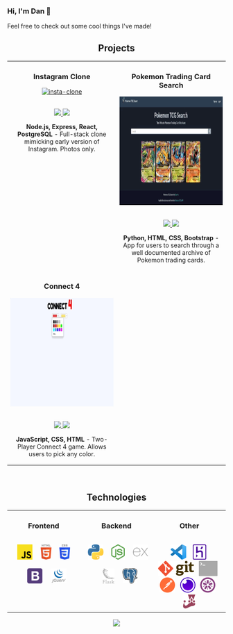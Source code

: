 ### Hi, I'm Dan 👋

Feel free to check out some cool things I've made!

<!--
**thedvo/thedvo** is a ✨ _special_ ✨ repository because its `README.md` (this file) appears on your GitHub profile.

Here are some ideas to get you started:

- 🔭 I’m currently working on ... 
- 🌱 I’m currently learning ...
- 👯 I’m looking to collaborate on ...
- 🤔 I’m looking for help with ...
- 💬 Ask me about ...
- 📫 How to reach me: ...
- 😄 Pronouns: ...
- ⚡ Fun fact: ...
-->

<h2 align="center" color="white">Projects</h2>
    <div align="center">
        <table>
            <tr>
                <td valign="top" width="50%">
                    <h3 align="center" color="white">Instagram Clone</h3>
                    <div align="center">
                        <a href='https://dvo-insta-clone.surge.sh/' target="_blank">
                            <img src="images/app-demos/igclone.gif" alt="insta-clone" height="250px"/>
                        </a>
                        <br>
                        <br>
                        <p>
                            <a href="https://github.com/thedvo/capstone2-igClone-pern" target="_blank">
                                <img src="https://img.shields.io/badge/Repo-lightgrey?style=for-the-badge&logo=github" />
                            </a>
                            <a href="https://dvo-insta-clone.surge.sh/" target="_blank">
                                <img src="https://img.shields.io/badge/-website-green?style=for-the-badge&color=0071D7" />
                            </a>
                        </p>
                        <p><strong>Node.js, Express, React, PostgreSQL </strong> - Full-stack clone mimicking early version of Instagram. Photos only. </p>
                    </div>
                </td>
                <td valign="top" width="50%">
                    <h3 align="center" color="white">Pokemon Trading Card Search</h3>
                    <div align="center">
                        <a href='https://pokemon-tcg-search-dvo.herokuapp.com/' target="_blank">
                            <img src="images/app-demos/poke_search_demo.gif" alt="pokemon-tcg-search-info" height="250px"/>
                        </a>
                        <br>
                        <br>
                        <p>
                            <a href="https://github.com/thedvo/pokemon-trading-card-search-app" target="_blank">
                                <img src="https://img.shields.io/badge/Repo-lightgrey?style=for-the-badge&logo=github" />
                            </a>
                            <a href="https://pokemon-tcg-search-dvo.herokuapp.com/" target="_blank">
                                <img src="https://img.shields.io/badge/-website-green?style=for-the-badge&color=0071D7" />
                            </a>
                        </p>
                        <p><strong>Python, HTML, CSS, Bootstrap </strong> - App for users to search through a well documented archive of Pokemon trading cards. </p>
                    </div>
                </td>  
            </tr>
            <tr>
            <td valign="top" width="50%">
                    <h3 align="center" color="white">Connect 4</h3>
                    <div align="center">
                        <a href='https://thedvo.github.io/Connect-Four/' target="_blank">
                            <img src="images/app-demos/connect-4-demo.gif" alt="connect-4-demo-gif" height="250px" />
                        </a>
                        <br>
                        <br>
                        <p>
                            <a href="https://github.com/thedvo/Connect-Four" target="_blank">
                                <img src="https://img.shields.io/badge/Repo-lightgrey?style=for-the-badge&logo=github" />
                            </a>
                            <a href="https://thedvo.github.io/Connect-Four/" target="_blank">
                                <img src="https://img.shields.io/badge/-website-green?style=for-the-badge&color=0071D7" />
                            </a>
                        </p>
                        <p><strong>JavaScript, CSS, HTML</strong> - Two-Player Connect 4 game. Allows users to pick any color. </p>
                    </div>
                </td>
            </tr>
        </table>
    </div>
    <br>

<h2 align="center" color="white">Technologies</h2>
    <div align="center">
        <table>
            <tr>
                <td valign="top" width="33.3333%">
                    <h3 align="center" color="white">Frontend</h2>
                    <br>
                    <div align="center">
                        <img src="images/tech-stack/javascript.svg"
                            alt="JavaScript" title ="JavaScript" height="35" />
                        &nbsp&nbsp&nbsp
                        <img src="images/tech-stack/html-5.svg"
                            alt="HTML" title ="HTML" height="35" />
                        &nbsp&nbsp&nbsp
                        <img src="images/tech-stack/css-3.svg"
                            alt="CSS" title ="CSS" height="35" />
                        <br>
                        <br>
                        &nbsp&nbsp&nbsp
                        <img src="images/tech-stack/bootstrap.svg"
                            alt="Bootstrap" title ="Bootstrap"  height="35" />
                        &nbsp&nbsp&nbsp
                        <img src="images/tech-stack/jquery-vertical.svg"
                            alt="jQuery" title ="jQuery" height="35" />
                    </div>
                </td>
                <td valign="top" width="33.3333%">
                    <h3 align="center" color="white">Backend</h3>
                    <br>
                    <div align="center">
                        &nbsp
                        <img src="images/tech-stack/python.svg"
                            alt="Python" title ="Python" height="35" />
                        &nbsp&nbsp&nbsp
                        <img src="images/tech-stack/nodejs-icon.svg"
                            alt="Node.js" title ="Node.js" height="35" />
                        &nbsp&nbsp&nbsp
                        <img src="images/tech-stack/expressjs-icon.svg"
                            alt="Express" title ="Express" height="35" />
                        <br>
                        <br>
                        &nbsp&nbsp&nbsp
                        <img src="images/tech-stack/flask.svg"
                            alt="Flask" title ="Flask" height="35" />
                        &nbsp&nbsp&nbsp
                        <img src="images/tech-stack/postgresql.svg"
                            alt="Postgresql" title ="PostgreSQL" height="35" />
                        <br>
                        <br>
                    </div>
                </td>
                <td valign="top" width="33.3333%">
                    <h3 align="center" color="white">Other</h3>
                    <br>
                    <div align="center">
                        &nbsp
                        <img src="images/tech-stack/visual-studio-code.svg"
                            alt="VS Code" title ="Visual Studio"  height="35" />
                        &nbsp&nbsp
                        <img src="images/tech-stack/heroku-icon.svg"
                            alt="Heroku" title ="Heroku" height="35" />
                        &nbsp&nbsp
                        <img src="images/tech-stack/Git-logo.svg"
                            alt="Git" title ="Git" height="35" />
                        &nbsp
                        <img src="images/tech-stack/terminal.svg" alt="Terminal" title ="Terminal" height="35" />
                        &nbsp
                        <img src="images/tech-stack/postman-icon.svg"
                            alt="Postman" title ="Postman" height="35" />
                        &nbsp
                        <img src="images/tech-stack/insomnia.svg"
                            alt="Insomnia" title ="Insomnia"  height="35" />
                        &nbsp
                        <img src="images/tech-stack/jasmine.svg"
                            alt="Jasmine" title ="Jasmine" height="35" />
                        &nbsp
                        <img src="images/tech-stack/jest.svg"
                            alt="Jest" title ="Jest" height="35" />
                    </div>
                </td>
            </tr>
        </table>
    </div>

<div align="center">
	<a href="https://github.com/anuraghazra/github-readme-stats">
	<img align="center" src="https://github-readme-stats.vercel.app/api/top-langs/?username=thedvo&hide=procfile&layout=compact&theme=dracula" />
	</a>
</div>
 
